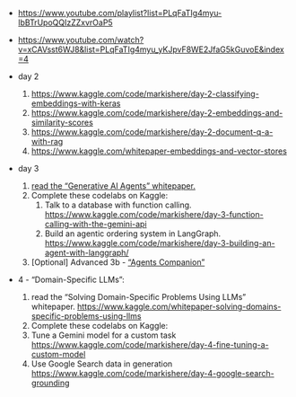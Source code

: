 * https://www.youtube.com/playlist?list=PLqFaTIg4myu-lbBTrUpoQQIzZZxvrOaP5
* https://www.youtube.com/watch?v=xCAVsst6WJ8&list=PLqFaTIg4myu_yKJpvF8WE2JfaG5kGuvoE&index=4

* day 2
  1. https://www.kaggle.com/code/markishere/day-2-classifying-embeddings-with-keras
  1. https://www.kaggle.com/code/markishere/day-2-embeddings-and-similarity-scores
  1. https://www.kaggle.com/code/markishere/day-2-document-q-a-with-rag
  1. https://www.kaggle.com/whitepaper-embeddings-and-vector-stores

* day 3
  1. <a href="https://www.kaggle.com/whitepaper-agents">read the “Generative AI Agents” whitepaper.</a>
  1. Complete these codelabs on Kaggle:
      1. Talk to a database with function calling. https://www.kaggle.com/code/markishere/day-3-function-calling-with-the-gemini-api
      1. Build an agentic ordering system in LangGraph. https://www.kaggle.com/code/markishere/day-3-building-an-agent-with-langgraph/
  2. [Optional] Advanced 3b - <a href="https://www.kaggle.com/whitepaper-agent-companion">“Agents Companion”</a>

* 4 - “Domain-Specific LLMs”:
  1. read the “Solving Domain-Specific Problems Using LLMs” whitepaper. https://www.kaggle.com/whitepaper-solving-domains-specific-problems-using-llms
  1. Complete these codelabs on Kaggle:
    1. Tune a Gemini model for a custom task https://www.kaggle.com/code/markishere/day-4-fine-tuning-a-custom-model
    1. Use Google Search data in generation https://www.kaggle.com/code/markishere/day-4-google-search-grounding

  
